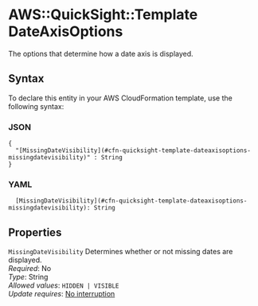 # AWS::QuickSight::Template DateAxisOptions<a name="aws-properties-quicksight-template-dateaxisoptions"></a>

The options that determine how a date axis is displayed\.

## Syntax<a name="aws-properties-quicksight-template-dateaxisoptions-syntax"></a>

To declare this entity in your AWS CloudFormation template, use the following syntax:

### JSON<a name="aws-properties-quicksight-template-dateaxisoptions-syntax.json"></a>

```
{
  "[MissingDateVisibility](#cfn-quicksight-template-dateaxisoptions-missingdatevisibility)" : String
}
```

### YAML<a name="aws-properties-quicksight-template-dateaxisoptions-syntax.yaml"></a>

```
  [MissingDateVisibility](#cfn-quicksight-template-dateaxisoptions-missingdatevisibility): String
```

## Properties<a name="aws-properties-quicksight-template-dateaxisoptions-properties"></a>

`MissingDateVisibility` <a name="cfn-quicksight-template-dateaxisoptions-missingdatevisibility"></a>
Determines whether or not missing dates are displayed\.  
_Required_: No  
_Type_: String  
_Allowed values_: `HIDDEN | VISIBLE`  
_Update requires_: [No interruption](https://docs.aws.amazon.com/AWSCloudFormation/latest/UserGuide/using-cfn-updating-stacks-update-behaviors.html#update-no-interrupt)
